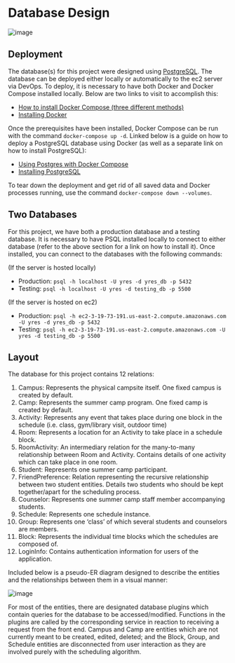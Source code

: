 # Database Design
![image](https://github.com/csc301-2023-fall/project-48-yorkregioneducationalservices-T/blob/feature/entities_marc/deliverables/yres_scheduler/yres_scheduler_database/assets/dockerPSQL.png)
## Deployment
The database(s) for this project were designed using [PostgreSQL](https://www.postgresql.org/). The database can be deployed either locally or automatically to the ec2 server via DevOps. To deploy, it is necessary to have both Docker and Docker Compose installed locally. Below are two links to visit to accomplish this:
-	[How to install Docker Compose (three different methods)](https://docs.docker.com/compose/install/)
-	[Installing Docker](https://docs.docker.com/get-docker/)

Once the prerequisites have been installed, Docker Compose can be run with the command `docker-compose up -d`.
Linked below is a guide on how to deploy a PostgreSQL database using Docker (as well as a separate link on how to install PostgreSQL):
-	[Using Postgres with Docker Compose](https://geshan.com.np/blog/2021/12/docker-postgres/)
-	[Installing PostgreSQL](https://commandprompt.com/education/how-to-download-and-install-postgresql/)

To tear down the deployment and get rid of all saved data and Docker processes running, use the command `docker-compose down --volumes`.

## Two Databases
For this project, we have both a production database and a testing database. It is necessary to have PSQL installed locally to connect to either database (refer to the above section for a link on how to install it). Once installed, you can connect to the databases with the following commands:

(If the server is hosted locally)
-	Production: `psql -h localhost -U yres -d yres_db -p 5432`
-	Testing: `psql -h localhost -U yres -d testing_db -p 5500`

(If the server is hosted on ec2)
-	Production: `psql -h ec2-3-19-73-191.us-east-2.compute.amazonaws.com -U yres -d yres_db -p 5432`
-	Testing: `psql -h ec2-3-19-73-191.us-east-2.compute.amazonaws.com -U yres -d testing_db -p 5500`

## Layout
The database for this project contains 12 relations:
1.	Campus: Represents the physical campsite itself. One fixed campus is created by default.
2.	Camp: Represents the summer camp program. One fixed camp is created by default.
3.	Activity: Represents any event that takes place during one block in the schedule (i.e. class, gym/library visit, outdoor time)
4.	Room: Represents a location for an Activity to take place in a schedule block.
5.	RoomActivity: An intermediary relation for the many-to-many relationship between Room and Activity. Contains details of one activity which can take place in one room.
6.	Student: Represents one summer camp participant.
7.	FriendPreference: Relation representing the recursive relationship between two student entities. Details two students who should be kept together/apart for the scheduling process.
8.	Counselor: Represents one summer camp staff member accompanying students.
9.	Schedule: Represents one schedule instance.
10.	Group: Represents one ‘class’ of which several students and counselors are members.
11.	Block: Represents the individual time blocks which the schedules are composed of.
12.	LoginInfo: Contains authentication information for users of the application.

Included below is a pseudo-ER diagram designed to describe the entities and the relationships between them in a visual manner:  

![image](https://github.com/csc301-2023-fall/project-48-yorkregioneducationalservices-T/blob/feature/entities_marc/deliverables/yres_scheduler/yres_scheduler_database/assets/CSC301%20Database.jpg)

For most of the entities, there are designated database plugins which contain queries for the database to be accessed/modified. Functions in the plugins are called by the corresponding service in reaction to receiving a request from the front end. Campus and Camp are entities which are not currently meant to be created, edited, deleted; and the Block, Group, and Schedule entities are disconnected from user interaction as they are involved purely with the scheduling algorithm.
